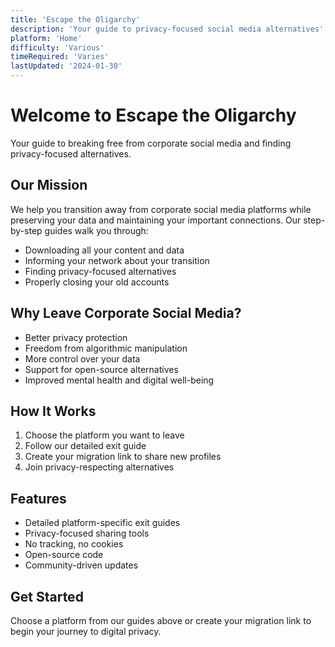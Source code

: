 ```yaml
---
title: 'Escape the Oligarchy'
description: 'Your guide to privacy-focused social media alternatives'
platform: 'Home'
difficulty: 'Various'
timeRequired: 'Varies'
lastUpdated: '2024-01-30'
---
```


# Welcome to Escape the Oligarchy

Your guide to breaking free from corporate social media and finding privacy-focused alternatives.

## Our Mission

We help you transition away from corporate social media platforms while preserving your data and maintaining your important connections. Our step-by-step guides walk you through:

- Downloading all your content and data
- Informing your network about your transition
- Finding privacy-focused alternatives
- Properly closing your old accounts

## Why Leave Corporate Social Media?

- Better privacy protection
- Freedom from algorithmic manipulation
- More control over your data
- Support for open-source alternatives
- Improved mental health and digital well-being

## How It Works

1. Choose the platform you want to leave
2. Follow our detailed exit guide
3. Create your migration link to share new profiles
4. Join privacy-respecting alternatives

## Features

- Detailed platform-specific exit guides
- Privacy-focused sharing tools
- No tracking, no cookies
- Open-source code
- Community-driven updates

## Get Started

Choose a platform from our guides above or create your migration link to begin your journey to digital privacy.
